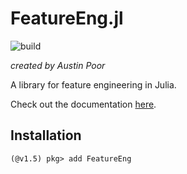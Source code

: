 # FeatureEng.jl

![build](https://github.com/a-poor/FeatureEng.jl/workflows/build/badge.svg)

_created by Austin Poor_

A library for feature engineering in Julia.

Check out the documentation [here](https://a-poor.github.io/FeatureEng.jl/latest/).

## Installation

```
(@v1.5) pkg> add FeatureEng
```

